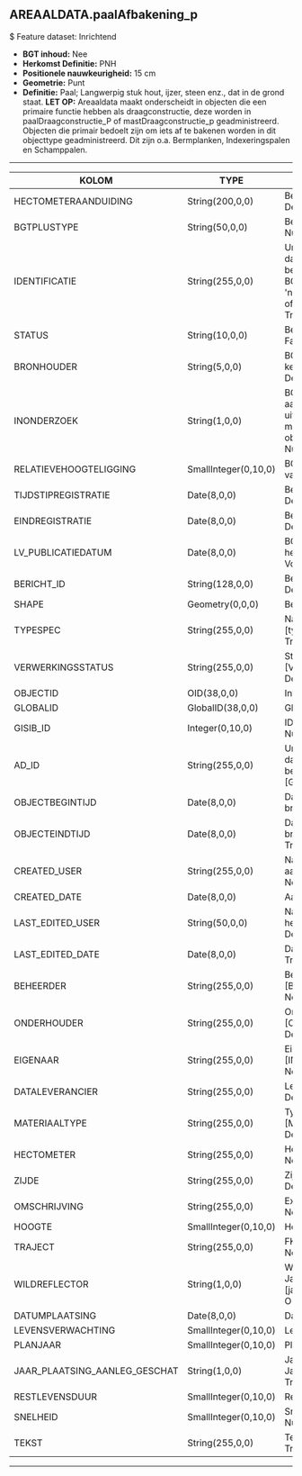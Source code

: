 ## AREAALDATA.paalAfbakening_p

$ Feature dataset: Inrichtend

* __BGT inhoud:__ Nee
* __Herkomst Definitie:__ PNH
* __Positionele nauwkeurigheid:__ 15 cm
* __Geometrie:__ Punt
* __Definitie:__ Paal; Langwerpig stuk hout, ijzer, steen enz., dat in de grond staat. __LET OP:__ Areaaldata maakt onderscheidt in objecten die een primaire functie hebben als draagconstructie, deze worden in paalDraagconstructie_P of mastDraagconstructie_p geadministreerd. Objecten die primair bedoelt zijn om iets af te bakenen worden in dit objecttype geadministreerd. Dit zijn o.a. Bermplanken, Indexeringspalen en Schamppalen.


***

|KOLOM                               |TYPE          	       |DEFINITIE|
|------                            	 |----          	       |-----    |
|HECTOMETERAANDUIDING                |String(200,0,0)       |Beschrijving - keuzelijst [] Nullable: True Default: None|
|BGTPLUSTYPE                         |String(50,0,0)        |Beschrijving - keuzelijst [typePAL] Nullable: False Default: None|
|IDENTIFICATIE                       |String(255,0,0)       |Uniek identificatienummer voor het object dat onveranderlijk is zolang het object bestaat: bevat indien van toepassing BGT/IMKL ID in format 'nl.imgeo/imkl.bronhouderscode.LokaalID' of anders: '00000'.LokaalID - Nullable: True Default: None|
|STATUS                              |String(10,0,0)        |Beschrijving - keuzelijst [status] Nullable: False Default: :bestaand|
|BRONHOUDER                          |String(5,0,0)         |BGT, De bronhoudercode van het object, keuzelijst [bronhouder] - Nullable: False Default: None|
|INONDERZOEK                         |String(1,0,0)         |BGT, Een aanduiding waarmee wordt aangegeven dat een onderzoek wordt uitgevoerd naar de juistheid van een of meer gegevens van het betreffende object: Ja/Nee, keuzelijst [jaNee] Nullable: False Default: N|
|RELATIEVEHOOGTELIGGING              |SmallInteger(0,10,0)  |BGT, Aanduiding voor de relatieve hoogte van het object - Nullable: False Default: 0|
|TIJDSTIPREGISTRATIE                 |Date(8,0,0)           |Beschrijving - keuzelijst [] Nullable: True Default: None|
|EINDREGISTRATIE                     |Date(8,0,0)           |Beschrijving - keuzelijst [] Nullable: True Default: None|
|LV_PUBLICATIEDATUM                  |Date(8,0,0)           |BGT, Tijdstip waarop deze instantie van het object is opgenomen in de Landelijke Voorziening - Nullable: True|
|BERICHT_ID                          |String(128,0,0)       |Beschrijving - keuzelijst [] Nullable: True Default: None|
|SHAPE                               |Geometry(0,0,0)       |Beschrijving|
|TYPESPEC                            |String(255,0,0)    |Nadere typering van het object, keuzelijst [typeSpecPALAfbakening] - Nullable: True Default: None|
|VERWERKINGSSTATUS                   |String(255,0,0)    |Status van de gegevens, keuzelijst [VERWERKINGSSTATUS] - Nullable: False Default: Nieuw|
|OBJECTID                            |OID(38,0,0)        |Interne ID ArcGIS - Nullable: False|
|GLOBALID                            |GlobalID(38,0,0)   |Global Unique Identifier - Nullable: False|
|GISIB_ID                            |Integer(0,10,0)    |ID beheer openbare ruimte (GISIB) - Nullable: True|
|AD_ID                               |String(255,0,0)    |Uniek identificatienummer voor het object dat onveranderlijk is zolang het object bestaat in Areaaldata: in format 'AD.[GUID]' - Nullable: False Default: None|
|OBJECTBEGINTIJD                     |Date(8,0,0)        |Datum waarop het object bij de bronhouder is ontstaan - Nullable: True|
|OBJECTEINDTIJD                      |Date(8,0,0)        |Datum waarop het object bij de bronhouder niet meer geldig is - Nullable: True|
|CREATED_USER                        |String(255,0,0)    |Naam van gebruiker die de rij heeft aangemaakt - Nullable: True Default: None|
|CREATED_DATE                        |Date(8,0,0)        |Aanmaakdatum - Nullable: True|
|LAST_EDITED_USER                    |String(50,0,0)     |Naam van gebruiker die de laatste mutatie heeft doorgevoerd - Nullable: True Default: None|
|LAST_EDITED_DATE                    |Date(8,0,0)        |Datum van de laatste mutatie - Nullable: True|
|BEHEERDER                           |String(255,0,0)    |Beheerder van het object, keuzelijst [BEHEERDER] - Nullable: True Default: None|
|ONDERHOUDER                         |String(255,0,0)    |Onderhouder van het object, keuzelijst [ONDERHOUDER] - Nullable: True Default: None|
|EIGENAAR                            |String(255,0,0)    |Eigenaar van het object, keuzelijst [INSTANTIE] - Nullable: True Default: None| 
|DATALEVERANCIER                     |String(255,0,0)    |Leverancier van de data - Nullable: True Default: None|
|MATERIAALTYPE                       |String(255,0,0)     |Type materiaal, keuzelijst [MATERIAALTYPE] - Nullable: True Default: None|
|HECTOMETER                          |String(255,0,0)     |Hectometrering  - Nullable: True Default: None|
|ZIJDE                               |String(255,0,0)     |Zijde, keuzelijst [ZIJDE] - Nullable: True Default: None|
|OMSCHRIJVING                        |String(255,0,0)     |Extra toelichting - Nullable: True Default: None|
|HOOGTE                              |SmallInteger(0,10,0)|Hoogte  - Nullable: True|
|TRAJECT                             |String(255,0,0)     |FK naar traject_v - Nullable: True Default: None|
|WILDREFLECTOR                       |String(1,0,0)       |Wildreflector aanwezig, Ja/Nee/Onbekend, keuzelijst [jaNeeOnbekend] Nullable: True Default: O|
|DATUMPLAATSING                      |Date(8,0,0)         |Datum plaatsing - Nullable: True|
|LEVENSVERWACHTING                   |SmallInteger(0,10,0)|Levensverwachting - Nullable: True|
|PLANJAAR                            |SmallInteger(0,10,0)|Planjaar - Nullable: True|
|JAAR_PLAATSING_AANLEG_GESCHAT       |String(1,0,0)       |Jaar plaatsing of aanleg is geschat: : Ja/Nee - keuzelijst [jaNee] - Nullable: True Default: N|
|RESTLEVENSDUUR                      |SmallInteger(0,10,0)|Restlevensduur - Nullable: True|
|SNELHEID                            |SmallInteger(0,10,0)|Snelheid aangegeven op het bord - Nullable: True|
|TEKST                               |String(255,0,0)     |Tekst aangegeven op het bord - Nullable: True Default: None|


***
